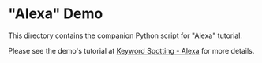 # "Alexa" Demo

This directory contains the companion Python script for "Alexa" tutorial.

Please see the demo's tutorial at [Keyword Spotting - Alexa](https://github.com/chenxingqiang/yzlite/yzlite/tutorials/keyword_spotting_alexa.html) for more details.
